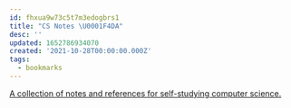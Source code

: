 ```yaml
---
id: fhxua9w73c5t7m3edogbrs1
title: "CS Notes \U0001F4DA"
desc: ''
updated: 1652786934070
created: '2021-10-28T00:00:00.000Z'
tags:
  - bookmarks
---
```


[A collection of notes and references for self-studying computer science.](https://notes.eddyerburgh.me/)
